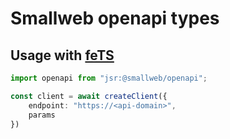 # Smallweb openapi types

## Usage with [feTS](https://the-guild.dev/openapi/fets)

```ts
import openapi from "jsr:@smallweb/openapi";

const client = await createClient({
    endpoint: "https://<api-domain>",
    params
})
```
